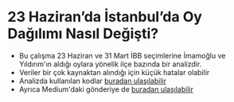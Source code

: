 # 23 Haziran’da İstanbul’da Oy Dağılımı Nasıl Değişti?
* Bu çalışma 23 Haziran ve 31 Mart İBB seçimlerine İmamoğlu ve Yıldırım'ın aldığı oylara yönelik ilçe bazında bir analizdir. 
* Veriler bir çok kaynaktan alındığı için küçük hatalar olabilir
* Analizda kullanılan kodlar [buradan ulaşılabilir](https://sadettindemirel.github.io/23haziran_ibb_secim/31Mart_23Haziran.nb.html)
* Ayrıca Medium'daki gönderiye de [buradan ulaşılabilir](https://medium.com/veri-b%C3%BClteni/23-haziranda-i%CC%87stanbul-da-oy-da%C4%9F%C4%B1l%C4%B1m%C4%B1-nas%C4%B1l-de%C4%9Fi%C5%9Fti-2511c3e968ee)
